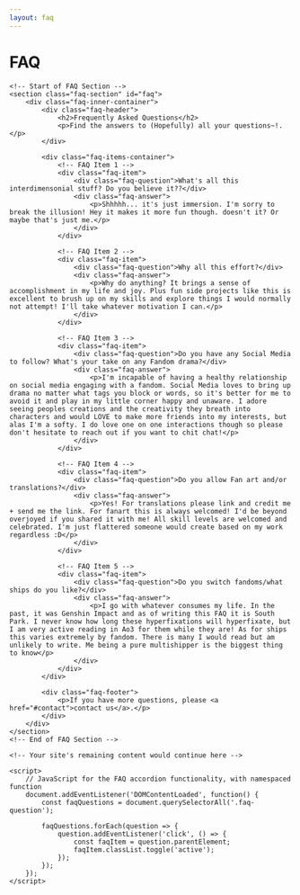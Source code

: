 ```yaml
---
layout: faq
---
```

# FAQ

<body>
    <!-- Your site's header would be here, unaffected by the FAQ section -->
    
    <!-- Start of FAQ Section -->
    <section class="faq-section" id="faq">
        <div class="faq-inner-container">
            <div class="faq-header">
                <h2>Frequently Asked Questions</h2>
                <p>Find the answers to (Hopefully) all your questions~!.</p>
            </div>
            
            <div class="faq-items-container">
                <!-- FAQ Item 1 -->
                <div class="faq-item">
                    <div class="faq-question">What's all this interdimensonial stuff? Do you believe it??</div>
                    <div class="faq-answer">
                        <p>Shhhhh... it's just immersion. I'm sorry to break the illusion! Hey it makes it more fun though. doesn't it? Or maybe that's just me.</p>
                    </div>
                </div>
                
                <!-- FAQ Item 2 -->
                <div class="faq-item">
                    <div class="faq-question">Why all this effort?</div>
                    <div class="faq-answer">
                        <p>Why do anything? It brings a sense of accomplishment in my life and joy. Plus fun side projects like this is excellent to brush up on my skills and explore things I would normally not attempt! I'll take whatever motivation I can.</p>
                    </div>
                </div>
                
                <!-- FAQ Item 3 -->
                <div class="faq-item">
                    <div class="faq-question">Do you have any Social Media to follow? What's your take on any Fandom drama?</div>
                    <div class="faq-answer">
                        <p>I'm incapable of having a healthy relationship on social media engaging with a fandom. Social Media loves to bring up drama no matter what tags you block or words, so it's better for me to avoid it and play in my little corner happy and unaware. I adore seeing peoples creations and the creativity they breath into characters and would LOVE to make more friends into my interests, but alas I'm a softy. I do love one on one interactions though so please don't hesitate to reach out if you want to chit chat!</p>
                    </div>
                </div>
                
                <!-- FAQ Item 4 -->
                <div class="faq-item">
                    <div class="faq-question">Do you allow Fan art and/or translations?</div>
                    <div class="faq-answer">
                        <p>Yes! For translations please link and credit me + send me the link. For fanart this is always welcomed! I'd be beyond overjoyed if you shared it with me! All skill levels are welcomed and celebrated. I'm just flattered someone would create based on my work regardless :D</p>
                    </div>
                </div>
                
                <!-- FAQ Item 5 -->
                <div class="faq-item">
                    <div class="faq-question">Do you switch fandoms/what ships do you like?</div>
                    <div class="faq-answer">
                        <p>I go with whatever consumes my life. In the past, it was Genshin Impact and as of writing this FAQ it is South Park. I never know how long these hyperfixations will hyperfixate, but I am very active reading in Ao3 for them while they are! As for ships this varies extremely by fandom. There is many I would read but am unlikely to write. Me being a pure multishipper is the biggest thing to know</p>
                    </div>
                </div>
            </div>
            
            <div class="faq-footer">
                <p>If you have more questions, please <a href="#contact">contact us</a>.</p>
            </div>
        </div>
    </section>
    <!-- End of FAQ Section -->
    
    <!-- Your site's remaining content would continue here -->
    
    <script>
        // JavaScript for the FAQ accordion functionality, with namespaced function
        document.addEventListener('DOMContentLoaded', function() {
            const faqQuestions = document.querySelectorAll('.faq-question');
            
            faqQuestions.forEach(question => {
                question.addEventListener('click', () => {
                    const faqItem = question.parentElement;
                    faqItem.classList.toggle('active');
                });
            });
        });
    </script>
</body>